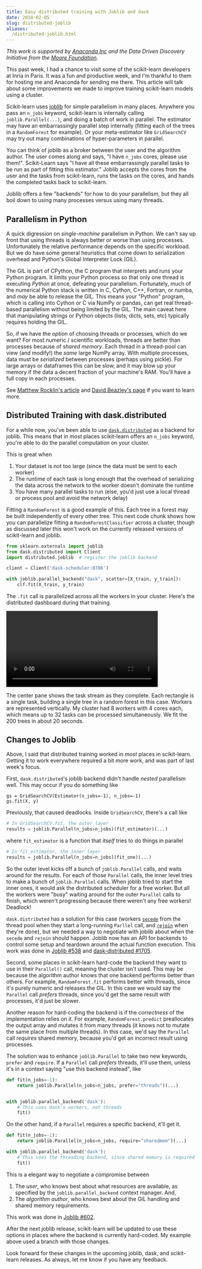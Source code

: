 ```yaml
---
title: Easy distributed training with Joblib and dask
date: 2018-02-05
slug: distributed-joblib
aliases:
  /distributed-joblib.html
---
```


*This work is supported by [Anaconda Inc](http://anaconda.com/) and the Data
Driven Discovery Initiative from the [Moore
Foundation](https://www.moore.org/).*

This past week, I had a chance to visit some of the scikit-learn developers at
Inria in Paris. It was a fun and productive week, and I'm thankful to them for
hosting me and Anaconda for sending me there. This article will talk about some
improvements we made to improve training scikit-learn models using a cluster.

Scikit-learn uses [joblib](https://pythonhosted.org/joblib/parallel.html) for
simple parallelism in many places. Anywhere you pass an ``n_jobs`` keyword,
scikit-learn is internally calling `joblib.Parallel(...)`, and doing a batch of
work in parallel. The estimator may have an embarrassingly parallel step
internally (fitting each of the trees in a `RandomForest` for example). Or your
meta-estimator like `GridSearchCV` may try out many combinations of
hyper-parameters in parallel.

You can think of joblib as a broker between the user and the algorithm author.
The user comes along and says, "I have `n_jobs` cores, please use them!".
Scikit-Learn says "I have all these embarrassingly parallel tasks to be run as
part of fitting this estimator." Joblib accepts the cores from the user and the
tasks from scikit-learn, runs the tasks on the cores, and hands the completed
tasks back to scikit-learn.

Joblib offers a few "backends" for how to do your parallelism, but they all boil
down to using many processes versus using many threads.

## Parallelism in Python

A quick digression on *single-machine* parallelism in Python. We can't say up
front that using threads is always better or worse than using processes.
Unfortunately the relative performance depends on the specific workload. But we
do have some general heuristics that come down to serialization overhead and
Python's Global Interpreter Lock (GIL).

The GIL is part of CPython, the C program that interprets and runs your Python
program. It limits your Python process so that only one thread is executing
*Python* at once, defeating your parallelism. Fortunately, much of the numerical
Python stack is written in C, Cython, C++, Fortran, or numba, and *may* be able
to release the GIL. This means your "Python" program, which is calling into
Cython or C via NumPy or pandas, can get real thread-based parallelism without
being limited by the GIL. The main caveat here that manipulating strings or
Python objects (lists, dicts, sets, etc) typically requires holding the GIL.

So, if we have the *option* of choosing threads or processes, which do we want?
For most numeric / scientific workloads, threads are better than processes
because of *shared memory*. Each thread in a thread-pool can view (and modify!)
the *same* large NumPy array. With multiple processes, data must be *serialized*
between processes (perhaps using pickle). For large arrays or dataframes this
can be slow, and it may blow up your memory if the data a decent fraction of
your machine's RAM. You'll have a full copy in each processes.

See [Matthew Rocklin's
article](http://matthewrocklin.com/blog/work/2015/03/10/PyData-GIL) and [David
Beazley's page](http://www.dabeaz.com/GIL/) if you want to learn more.

## Distributed Training with dask.distributed

For a while now, you've been able to use
[`dask.distributed`](http://distributed.readthedocs.io/en/latest/) as a
backend for joblib. This means that in *most* places scikit-learn offers an
`n_jobs` keyword, you're able to do the parallel computation on your cluster.

This is great when

1. Your dataset is not too large (since the data must be sent to each worker)
2. The runtime of each task is long enough that the overhead of serializing the
   data across the network to the worker doesn't dominate the runtime
3. You have many parallel tasks to run (else, you'd just use a local thread or
   process pool and avoid the network delay)

Fitting a `RandomForest` is a good example of this. Each tree in a forest may be
built independently of every other tree. This next code chunk shows how you can
parallelize fitting a `RandomForestClassifier` across a cluster, though as
discussed later this won't work on the currently released versions of
scikit-learn and joblib.

```python
from sklearn.externals import joblib
from dask.distributed import Client
import distributed.joblib  # register the joblib backend

client = Client('dask-scheduler:8786')

with joblib.parallel_backend("dask", scatter=[X_train, y_train]):
    clf.fit(X_train, y_train)
```

The `.fit` call is parallelized across all the workers in your cluster. Here's
the distributed dashboard during that training.

<video src="/images/distributed-joblib-cluster.webm" autoplay controls loop width="80%">
  Your browser doesn't support HTML5 video.
</video>

The center pane shows the task stream as they complete. Each rectangle is a
single task, building a single tree in a random forest in this case. Workers are
represented vertically. My cluster had 8 workers with 4 cores each, which means
up to 32 tasks can be processed simultaneously. We fit the 200 trees in about 20
seconds.

## Changes to Joblib

Above, I said that distributed training worked in *most* places in scikit-learn.
Getting it to work everywhere required a bit more work, and was part of last
week's focus.

First, `dask.distributed`'s joblib backend didn't handle *nested* parallelism
well. This may occur if you do something like

```pytohn
gs = GridSearchCV(Estimator(n_jobs=-1), n_jobs=-1)
gs.fit(X, y)
```

Previously, that caused deadlocks. Inside `GridSearchCV`, there's a call like

```python
# In GridSearchCV.fit, the outer layer
results = joblib.Parallel(n_jobs=n_jobs)(fit_estimator)(...)
```

where `fit_estimator` is a function that *itself* tries to do things in parallel

```python
# In fit_estimator, the inner layer
results = joblib.Parallel(n_jobs=n_jobs)(fit_one)(...)
```

So the outer level kicks off a bunch of `joblib.Parallel` calls, and waits
around for the results. For each of those `Parallel` calls, the inner level
tries to make a bunch of `joblib.Parallel` calls. When joblib tried to start the
inner ones, it would ask the distributed scheduler for a free worker. But all
the workers were "busy" waiting around for the outer `Parallel` calls to finish,
which weren't progressing because there weren't any free workers! Deadlock!

`dask.distributed` has a solution for this case (workers
[`secede`](http://distributed.readthedocs.io/en/latest/api.html#distributed.secede)
from the thread pool when they start a long-running `Parllel` call, and
[`rejoin`](http://distributed.readthedocs.io/en/latest/api.html#distributed.rejoin)
when they're done), but we needed a way to negotiate with joblib about when the
`secede` and `rejoin` should happen. Joblib now has an API for backends to
control some setup and teardown around the actual function execution. This work
was done in [Joblib #538](https://github.com/joblib/joblib/pull/538) and
[dask-distributed #1705](https://github.com/dask/distributed/pull/1705).

Second, some places in scikit-learn hard-code the backend they want to use in
their `Parallel()` call, meaning the cluster isn't used. This may be because the
algorithm author knows that one backend performs better than others. For
example, `RandomForest.fit` performs better with threads, since it's purely
numeric and releases the GIL. In this case we would say the `Parallel` call
*prefers* threads, since you'd get the same result with processes, it'd just be
slower.

Another reason for hard-coding the backend is if the *correctness* of the
implementation relies on it. For example, `RandomForest.predict` preallocates
the output array and mutates it from many threads (it knows not to mutate the
same place from multiple threads). In this case, we'd say the `Parallel` call
*requires* shared memory, because you'd get an incorrect result using processes.

The solution was to enhance `joblib.Parallel` to take two new keywords, `prefer`
and `require`. If a `Parallel` call *prefers* threads, it'll use them, unless
it's in a context saying "use this backend instead", like

```python
def fit(n_jobs=-1):
    return joblib.Parallel(n_jobs=n_jobs, prefer="threads")(...)


with joblib.parallel_backend('dask'):
    # This uses dask's workers, not threads
    fit()
```

On the other hand, if a `Parallel` requires a specific backend, it'll get it.

```python
def fit(n_jobs=-1):
    return joblib.Parallel(n_jobs=n_jobs, require="sharedmem")(...)

with joblib.parallel_backend('dask'):
    # This uses the threading backend, since shared memory is required
    fit()
```

This is a elegant way to negotiate a compromise between

1. The *user*, who knows best about what resources are available, as specified
   by the `joblib.parallel_backend` context manager. And,
2. The *algorithm author*, who knows best about the GIL handling and shared
   memory requirements.

This work was done in [Joblib #602](https://github.com/joblib/joblib/pull/602).

After the next joblib release, scikit-learn will be updated to use these options
in places where the backend is currently hard-coded. My example above used a
branch with those changes.

Look forward for these changes in the upcoming joblib, dask, and scikit-learn
releases. As always, let me know if you have any feedback.
